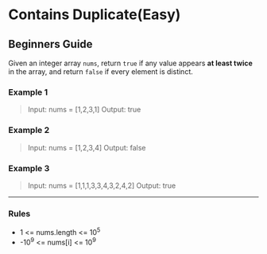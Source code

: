 # Contains Duplicate(Easy)

## Beginners Guide

Given an integer array `nums`, return `true` if any value appears **at least twice** in the array, and return `false` if every element is distinct.

### Example 1

> Input: nums = [1,2,3,1]
Output: true

### Example 2

> Input: nums = [1,2,3,4]
Output: false

### Example 3

> Input: nums = [1,1,1,3,3,4,3,2,4,2]
Output: true

---

### Rules

* 1 <= nums.length <= 10$^5$
* -10$^9$ <= nums[i] <= 10$^9$
